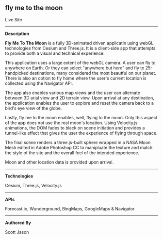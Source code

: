 ## **fly me to the moon** 


Live Site 

-----------------------------------------------------------------------

**Description**

**Fly Me To The Moon** is a fully 3D-animated driven applicatin using webGL technologies from Cesium and Three.js. It is a client-side app that attempts to provide both a visual and technical experience.

This application uses a large extent of the webGL camera. A user can fly to anywhere on Earth. Or they can select "anywhere but here" and fly to 25-handpicked destinations, many considered the most beautful on our planet. There is also an option to fly home where the user's current location is collected using the Navigator API.

The app also enables various map views and the user can alternate between 3D arial view and 2D terrain view. Upon arrival at any destination, the application enables the user to explore and reset the camera back to a bird's eye view of the globe.

Lastly, fly me to the moon enables, well, flying to the moon. Only this aspect of the app does not use the real moon's location. Using Velocity.js animations, the DOM fades to black on scene initiation and provides a tunnel-like effect that gives the user the experience of flying through space. 

The final scene renders a three.js-built sphere wrapped in a NASA Moon Mesh edited in Adobe Photoshop CC to manipluate the texture and match the style of the site and the overall feel of the intended experience.

Moon and other location data is provided upon arrival.

-----------------------------------------------------------------------

**Technologies**

Cesium, Three.js, Velocity.js

-----------------------------------------------------------------------

**APIs**

Forecast.io, Wunderground, BingMaps, GoogleMaps & Navigator

-----------------------------------------------------------------------

**Authored By**

Scott Jason